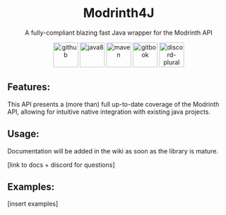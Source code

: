 <h1 align="center"> Modrinth4J </h1>
<p align="center">A fully-compliant blazing fast Java wrapper for the Modrinth API</p>

<div align="center">
  <img alt="github" height="56" src="https://cdn.jsdelivr.net/npm/@intergrav/devins-badges@2/assets/cozy/available/github_vector.svg">
  <img alt="java8" height="56" src="https://cdn.jsdelivr.net/npm/@intergrav/devins-badges@2/assets/cozy/built-with/java8_vector.svg">
  <img alt="maven" height="56" src="https://cdn.jsdelivr.net/npm/@intergrav/devins-badges@2/assets/cozy/built-with/maven_vector.svg">
  <img alt="gitbook" height="56" src="https://cdn.jsdelivr.net/npm/@intergrav/devins-badges@2/assets/cozy/documentation/gitbook_vector.svg">
  <img alt="discord-plural" height="56" src="https://cdn.jsdelivr.net/npm/@intergrav/devins-badges@2/assets/cozy/social/discord-plural_vector.svg">
</div>


## Features:
This API presents a (more than) full up-to-date coverage of the Modrinth API, allowing for intuitive native integration with existing java projects.  

## Usage:
Documentation will be added in the wiki as soon as the library is mature.

[link to docs + discord for questions]

## Examples:

[insert examples]
